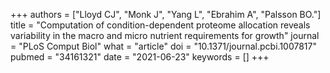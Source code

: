 +++
authors = ["Lloyd CJ", "Monk J", "Yang L", "Ebrahim A", "Palsson BO."]
title = "Computation of condition-dependent proteome allocation reveals variability in the macro and micro nutrient requirements for growth"
journal = "PLoS Comput Biol"
what = "article"
doi = "10.1371/journal.pcbi.1007817"
pubmed = "34161321"
date = "2021-06-23"
keywords = []
+++

